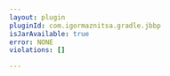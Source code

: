 ```yaml
---
layout: plugin
pluginId: com.igormaznitsa.gradle.jbbp
isJarAvailable: true
error: NONE
violations: []

---
```


